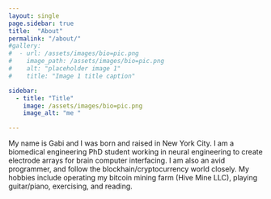 ```yaml
---
layout: single
page.sidebar: true
title:  "About"
permalink: "/about/"
#gallery:
#  - url: /assets/images/bio=pic.png
#    image_path: /assets/images/bio=pic.png
#    alt: "placeholder image 1"
#    title: "Image 1 title caption"

sidebar:
  - title: "Title"
    image: /assets/images/bio=pic.png
    image_alt: "me "

---
```




My name is Gabi and I was born and raised in New York City. I am a biomedical engineering PhD student working in neural engineering to create electrode arrays for brain computer interfacing. I am also an avid programmer, and follow the blockhain/cryptocurrency world closely. My hobbies include operating my bitcoin mining farm (Hive Mine LLC), playing guitar/piano, exercising, and reading.
